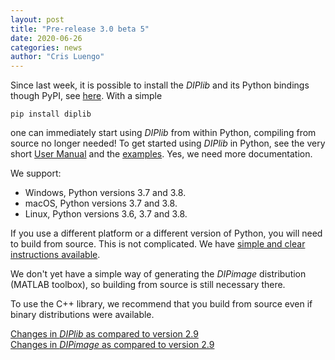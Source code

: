 ```yaml
---
layout: post
title: "Pre-release 3.0 beta 5"
date: 2020-06-26
categories: news
author: "Cris Luengo"
---
```


Since last week, it is possible to install the *DIPlib* and its Python bindings though PyPI,
see [here](https://pypi.org/project/diplib/). With a simple

    pip install diplib

one can immediately start using *DIPlib* from within Python, compiling from source no longer needed!
To get started using *DIPlib* in Python, see the very short [User Manual](/diplib-docs/pydip_user_manual.html)
and the [examples](https://github.com/DIPlib/diplib/tree/master/examples/python). Yes, we need more documentation.

We support:

- Windows, Python versions 3.7 and 3.8.
- macOS, Python versions 3.7 and 3.8.
- Linux, Python versions 3.6, 3.7 and 3.8.

If you use a different platform or a different version of Python, you will need to build from source.
This is not complicated. We have [simple and clear instructions available](https://github.com/DIPlib/diplib/blob/master/INSTALL.md).

We don't yet have a simple way of generating the *DIPimage* distribution (MATLAB toolbox), so building
from source is still necessary there.

To use the C++ library, we recommend that you build from source even if binary distributions were available.

[Changes in *DIPlib* as compared to version 2.9](/changelogs/diplib_3.0b5.html)  
[Changes in *DIPimage* as compared to version 2.9](/changelogs/dipimage_3.0b5.html)
